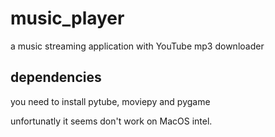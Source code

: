 # music_player

a music streaming application with YouTube mp3 downloader

## dependencies

you need to install pytube, moviepy and pygame

unfortunatly it seems don't work on MacOS intel.

